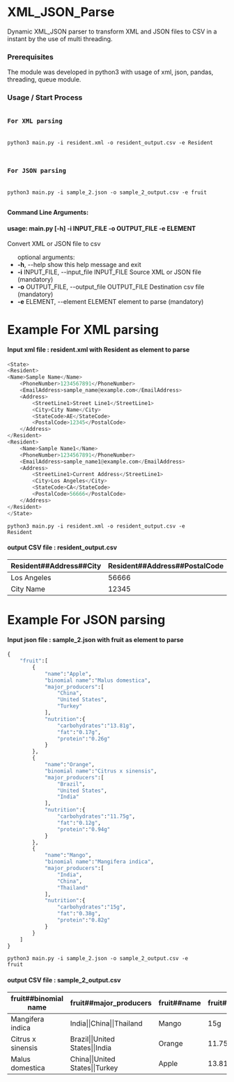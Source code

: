 # XML_JSON_Parse
Dynamic XML_JSON parser to transform XML and JSON files to CSV in a instant by the use of multi threading.


<h3>Prerequisites</h3>
<p>The module was developed in python3 with usage of xml, json, pandas, threading, queue module.</p>


<h3>Usage / Start Process</h3>
<pre>
<h4>For XML parsing</h4>
<code>python3 main.py -i resident.xml -o resident_output.csv -e Resident
</code>
</pre>

<pre>
<h4>For JSON parsing</h4>
<code>python3 main.py -i sample_2.json -o sample_2_output.csv -e fruit
</code>
</pre>

<p><strong>Command Line Arguments:</strong>
  
<h4>usage: main.py [-h] -i INPUT_FILE -o OUTPUT_FILE -e ELEMENT </h4>

Convert XML or JSON file to csv
<ul>
optional arguments:
  <li><strong>-h</strong>, --help            show this help message and exit</li>
  <li><strong>-i</strong> INPUT_FILE, --input_file INPUT_FILE
                        Source XML or JSON file (mandatory)</li>
  <li><strong>-o</strong> OUTPUT_FILE, --output_file OUTPUT_FILE
                        Destination csv file (mandatory)</li>
  <li><strong>-e</strong> ELEMENT, --element ELEMENT
                        element to parse (mandatory)</li>
</ul>
</p>

# Example For XML parsing
<h4> Input xml file : resident.xml with Resident as element to parse</h4>

```python
<State>
<Resident>
<Name>Sample Name</Name>
	<PhoneNumber>1234567891</PhoneNumber>
	<EmailAddress>sample_name@example.com</EmailAddress>
	<Address>
		<StreetLine1>Street Line1</StreetLine1>
		<City>City Name</City>
		<StateCode>AE</StateCode>
		<PostalCode>12345</PostalCode>
	</Address>
</Resident>
<Resident>
	<Name>Sample Name1</Name>
	<PhoneNumber>1234567891</PhoneNumber>
	<EmailAddress>sample_name1@example.com</EmailAddress>
	<Address>
		<StreetLine1>Current Address</StreetLine1>
		<City>Los Angeles</City>
		<StateCode>CA</StateCode>
		<PostalCode>56666</PostalCode>
	</Address>
</Resident>
</State>
```

<code>python3 main.py -i resident.xml -o resident_output.csv -e Resident</code>

<h4> output CSV file : resident_output.csv </h4>

|Resident##Address##City | Resident##Address##PostalCode | Resident##Address##StateCode | Resident##Address##StreetLine1 | Resident##EmailAddress | Resident##Name | Resident##PhoneNumber |
| --- | --- | --- | --- | --- | --- | --- |
|Los Angeles | 56666 | CA | Current Address | sample_name1@example.com | Sample Name1 | 1234567891 |
|City Name | 12345 | AE | Street Line1 | sample_name@example.com | Sample Name | 1234567891 |


# Example For JSON parsing
<h4> Input json file : sample_2.json with fruit as element to parse</h4>

```python
{
    "fruit":[
        {
            "name":"Apple",
            "binomial name":"Malus domestica",
            "major_producers":[
                "China", 
                "United States", 
                "Turkey"
            ],
            "nutrition":{
                "carbohydrates":"13.81g",
                "fat":"0.17g",
                "protein":"0.26g"
            }
        },
        {
            "name":"Orange",
            "binomial name":"Citrus x sinensis",
            "major_producers":[
                "Brazil", 
                "United States", 
                "India"
            ],
            "nutrition":{
                "carbohydrates":"11.75g",
                "fat":"0.12g",
                "protein":"0.94g"
            }
        },
        {
            "name":"Mango",
            "binomial name":"Mangifera indica",
            "major_producers":[
                "India", 
                "China", 
                "Thailand"
            ],
            "nutrition":{
                "carbohydrates":"15g",
                "fat":"0.38g",
                "protein":"0.82g"
            }
        }
    ]
}
```

<code>python3 main.py -i sample_2.json -o sample_2_output.csv -e fruit</code>

<h4> output CSV file : sample_2_output.csv </h4>

|fruit##binomial name | fruit##major_producers | fruit##name | fruit##nutrition##carbohydrates | fruit##nutrition##fat | fruit##nutrition##protein|
| --- | --- | --- | --- | --- | --- |
|Mangifera indica | India&#124;&#124;China&#124;&#124;Thailand | Mango | 15g | 0.38g | 0.82g|
|Citrus x sinensis | Brazil&#124;&#124;United States&#124;&#124;India | Orange | 11.75g | 0.12g | 0.94g|
|Malus domestica | China&#124;&#124;United States&#124;&#124;Turkey | Apple | 13.81g | 0.17g | 0.26g|





